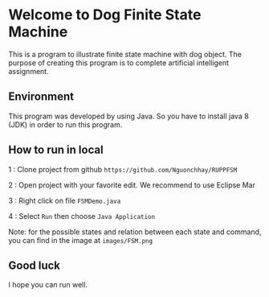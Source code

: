 Welcome to Dog Finite State Machine
===================================

This is a program to illustrate finite state machine with dog object. The purpose of creating this
program is to complete artificial intelligent assignment.

Environment
-----------

This program was developed by using Java. So you have to install java 8 (JDK) in order to run this program.

How to run in local
-------------------

1 : Clone project from github `https://github.com/Nguonchhay/RUPPFSM`

2 : Open project with your favorite edit. We recommend to use Eclipse Mar

3 : Right click on file `FSMDemo.java`

4 : Select `Run` then choose `Java Application`

Note: for the possible states and relation between each state and command, you can find in the image at
`images/FSM.png`

Good luck
---------

I hope you can run well.